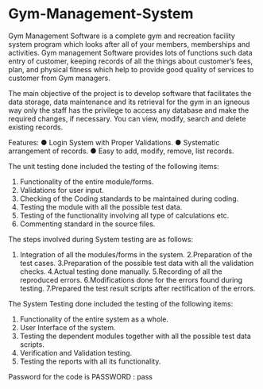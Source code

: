 # Gym-Management-System
Gym Management Software is a complete gym and recreation facility system program which looks after all of your members, memberships and activities. 
Gym management Software provides lots of functions such data entry of customer, keeping records of all the things about customer’s fees, plan, and physical fitness which help to provide good quality of services to customer from Gym managers.


The main objective of the project is to develop software that facilitates the data storage, data maintenance and its retrieval for the gym in an igneous way only the staff has the privilege to access any database and make the required changes, if necessary.
You can view, modify, search and delete existing records.

Features:
●	Login System with Proper Validations.
●	Systematic arrangement of records.
●	Easy to add, modify, remove, list records.

The unit testing done included the testing of the following items:
1. Functionality of the entire module/forms.
2. Validations for user input.
3. Checking of the Coding standards to be maintained during coding.
4. Testing the module with all the possible test data.
5. Testing of the functionality involving all type of calculations etc.
6. Commenting standard in the source files.

The steps involved during System testing are as follows:
1. Integration of all the modules/forms in the system.
2.Preparation of the test cases.
3.Preparation of the possible test data with all the validation checks.
4.Actual testing done manually.
5.Recording of all the reproduced errors.
6.Modifications done for the errors found during testing.
7.Prepared the test result scripts after rectification of the errors.

The System Testing done included the testing of the following items:
1. Functionality of the entire system as a whole.
2. User Interface of the system.
3. Testing the dependent modules together with all the possible test data
   scripts.
4. Verification and Validation testing.
5. Testing the reports with all its functionality.

Password for the code is 
 PASSWORD : pass
